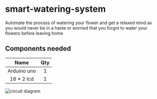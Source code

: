 # smart-watering-system

Automate the process of watering your flower and get a relaxed mind as you would never be in a haste or worried that you forgot to water your flowers before leaving home 

## Components needed

| Name | Qty |
| :---: | :---: |
| Arduino uno | 1 |
| 16 * 2 lcd | 1 |


![circuit diagram](https://user-images.githubusercontent.com/65239245/185797693-7a724a13-d6d0-490f-876e-09ca4026632a.png)
